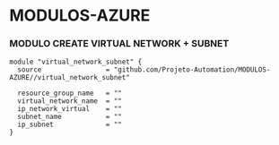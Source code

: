 # MODULOS-AZURE

### MODULO CREATE VIRTUAL NETWORK + SUBNET
```
module "virtual_network_subnet" {
  source                = "github.com/Projeto-Automation/MODULOS-AZURE//virtual_network_subnet"
  
  resource_group_name   = ""
  virtual_network_name  = ""
  ip_network_virtual    = ""
  subnet_name           = ""
  ip_subnet             = ""
}
```